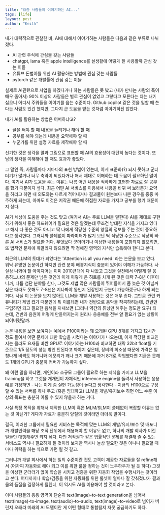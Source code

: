 ```yaml
---
title: "요즘 사람들이 이야기하는 AI..."
tags: [life]
layout: post
author: "Keith"
---
```


내가 대략적으로 관찰한 바, AI에 대해서 이야기하는 사람들은 다음과 같은 부류로 나눠졌다.

- AI 관련 주식에 관심을 갖는 사람들
- chatgpt, lama 혹은 apple intelligence를 실생활에 어떻게 잘 사용할까 관심 갖는 이들
- 유튜브 돈벌이를 위한 AI 활용하는 방법에 관심 갖는 사람들
- pytorch 같은 개발툴에 관심 갖는 이들

실제로 AI관련으로 사업을 하겠다거나 하는 사람들은 못 봤고 (내가 만나는 사람의 폭이 매우 좁아서) 90% 이상의 사람들은 별로 관심이 없었고 그렇다고 모른다는 티는 내기 싫으니 어디서 주워들을 이야기를 읊는 수준이다. Github copilot 같은 것을 일할 때 쓴다는 사람도 있긴 했지만, 그다지 큰 도움을 받는 것처럼 이야기하진 않았다.

내가 AI를 활용하는 방법은 어떠하냐고?

- 글을 써야 할 때 내용을 늘리거나 해야 할 때
- 공부를 해야 되는데 내용을 요약해야 할 때
- 누군가를 위한 설명 자료를 제작해야 할 때

신기한 것은 생각을 말과 그림으로 표현할 때 AI의 효용성이 대단히 높다는 것이다. 또 남의 생각을 이해해야 할 때도 효과가 좋았다.

그 말인 즉, 사람들마다 저마다의 표현 방법이 있는데, 이게 표준화(?) 되지 못하고 군더더기가 많거나 너무 축약이 되있다거나 해서 제대로 이해하는 데 도움이 필요하단 말이다. 여기서 AI가 도움을 주는 이유는 나름 어떤 내용을 적확하게 표현한 자료로 잘 공부를 했기 때문이지 싶다. 최근 어떤 AI 서비스를 이용해서 내용을 바꿔 써 보라든가 요약을 하라고 하면 내 의도와는 다르게 적어내거나 결과물이 원본보다 나쁜 경우를 종종 마주하게 되는데, 아마도 이것은 저작권 때문에 허접한 자료를 가지고 공부를 했기 때문이지 싶다.

AI가 세상에 도움을 주는 것도 맞고 (여기서 AI는 주로 LLM을 말한다) AI를 제대로 구현하기 위해서 좋은 하드웨어가 필요한 것은 알겠는데 무조건 방대한 지식을 가지고 있다고 해서 다 좋은 것도 아니고 딱 나에게 적당한 수준의 양질의 정보를 주는 것이 중요하다고 생각한다. 그러니까 쓸데없이 파라미터가 많기 보단 딱 적당한 수준으로 적당히 빠른 AI 서비스가 필요한 거다. 무엇보다 군더더기나 이상한 내용들이 포함되지 않으려면, 또 법적인 문제에 휘말리지 않으려면 딱 정해진 영역의 지식만 습득해야 한다고 본다. 

최근의 LLM의 토대가 되었다는 'Attention is all you need' 라는 논문을 보고 있다. 워낙 유명한 논문이긴 하지만 관련 분야 배경지식이 충분히 있어야 이해가 가능하다. 사실상 나와야 할 아이디어는 이미 2010년대에 다 나왔고 그것을 실전에서 어떻게 잘 응용하느냐의 문제만 남은 것인데 이게 이렇게 큰 히트를 치게 된 것은 대략 7-8년 이후이니까, 나름 첨단 분야를 한다, 그것도 제법 많은 사람들이 뛰어들어서 좀 늦은 것 아닐까 싶은 때라도 못해도 7-8년은 지나봐야 똥인지 된장인지 구분이 가능하겠구나 하게 되는 거다. 사실 이 논문을 보지 않아도 LLM을 개발 사용하는 것은 매우 쉽다. 그만큼 관련 커뮤니티가 제법 컸기 때문인데 뭐 이를테면 내가 건반으로 음악을 작곡하려는데, 건반만 구입하면 되고 필요한 음색을 꺼내쓰면 (그러나 약간의 튜닝만 해주는 정도만 요구) 되는데, 건반과 음원이 어떻게 만들어지는지 원리나 응용예를 전부 알 필요가 없는 상황이 되어버렸달까. 

논문 내용을 보면 보여지는 예에서 P100이라는 꽤 오래된 GPU 8개를 가지고 12시간 정도 들여서 어떤 문제에 대한 학습을 시켰다는 이야기가 나오는데, 이게 적당한 비교인지는 몰라도 요새들 비싼 GPU로 이야기하는 H100과 비교하면 대략 32bit float를 기준으로 1/5 정도의 성능 밖엔 안된다고 봐야지 싶은데, 장비의 희소성 때문에 가격은 엄청나게 비싹도 하거니와 메모리가 꽤나 크기 때문에 과거 8개로 작업했다면 지금은 못해도 1개의 GPU가 충분히 커버가 가능하지 싶다.

왜 이런 말을 하냐면, 개인이라 소규모 그룹이 필요로 하는 지식을 가지고 LLM을 training을 하고 그것을 개개인이 자체적인 inference engine을 돌려서 사용하는 응용예를 가정하면 - 나는 이게 좀 실현 가능성이 높다고 생각한다 - 지금의 H100으로 구성할 수 있는 서버를 하나 두고 (혹은 임대하고) LLM을 개발/유지보수 하면 어느 수준 이상의 목표는 충분히 이룰 수 있지 않을까 하는 거다.

사실 특정 목적을 위해서 제작한 LLM이 혹은 MLM/SLM이 쓸데없이 복잡할 이유는 없는 것 아닌가? 게다가 자료가 충분히 양질의 것이라면 더더욱 말이다. 

결국, 이러한 그룹에서 필요한 서비스는 목적에 맞는 LLM의 개발/유지/보수 및 배포니까 개발인력을 해당 조직 단위에서 채용해야 할 이유도 없고, 하나의 개발 회사가 이런 일들만 대행해주면 되지 싶다. 다만 저작권과 같은 법률적인 문제를 해결해 줄 수 있는 서비스도 역시나 필요하게 될 것이라 보지만 역시나 늘상 필요한 것은 아니니 필요할 때마다 위탁을 하는 식으로 가면 될 것 같고.

그러니까 개발 회사에서 하는 일의 수준이란 것도 고객이 제공한 자료들을 잘 refine해서 (어차피 자동화로 해야 되고 이를 위한 룰을 정하는 것이 노우하우가 될 듯 하다) 그것을 이상한 군더더기 없이 학습을 시키고 검증을 위한 자동화 작업을 수행시키는 것이라고 본다. 어디까지나 학습/검증을 위한 자동화를 위한 룰셋이 얼마나 잘 갖춰졌냐가 결과물의 품질을 결정하게 될텐데, 이 역시도 AI를 이용해야 할 것이라고 본다. 

이미 사람들의 응용 영역이 단순히 text(image)-to-text generation을 넘어서 text(image)-to-image, text(audio)-to-audio, text(image)-to-video로 넘어가 버린지 오래라 미래의 AI 모델이란 게 어떤 형태로 통합될지 자못 궁금하기도 하다. 